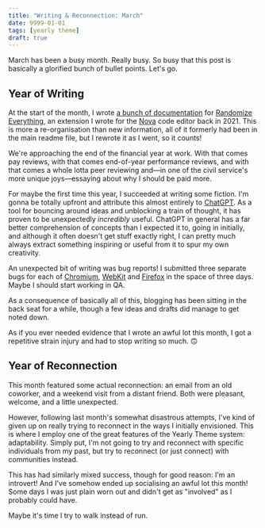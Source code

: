 ```yaml
---
title: "Writing & Reconnection: March"
date: 9999-01-01
tags: [yearly theme]
draft: true
---
```


March has been a busy month. Really busy. So busy that this post is basically a glorified bunch of bullet points. Let's go.

## Year of Writing

At the start of the month, I wrote [a bunch of documentation](https://github.com/querkmachine/nova-randomize-everything/wiki) for [Randomize Everything](https://extensions.panic.com/extensions/querkmachine/querkmachine.RandomizeEverything/), an extension I wrote for the [Nova](https://nova.app) code editor back in 2021. This is more a re-organisation than new information, all of it formerly had been in the main readme file, but I rewrote it as I went, so it counts!

We're approaching the end of the financial year at work. With that comes pay reviews, with that comes end-of-year performance reviews, and with that comes a whole lotta peer reviewing and—in one of the civil service's more unique joys—essaying about why I should be paid more.

For maybe the first time this year, I succeeded at writing some fiction. I'm gonna be totally upfront and attribute this almost entirely to [ChatGPT](https://openai.com/blog/chatgpt). As a tool for bouncing around ideas and unblocking a train of thought, it has proven to be unexpectedly _incredibly_ useful. ChatGPT in general has a far better comprehension of concepts than I expected it to, going in initially, and although it often doesn't get stuff exactly right, I can pretty much always extract something inspiring or useful from it to spur my own creativity.

An unexpected bit of writing was bug reports! I submitted three separate bugs for each of [Chromium](https://bugs.chromium.org/p/chromium/issues/detail?id=1428008), [WebKit](https://bugs.webkit.org/show_bug.cgi?id=254591) and [Firefox](https://bugzilla.mozilla.org/show_bug.cgi?id=1825244) in the space of three days. Maybe I should start working in QA.

As a consequence of basically all of this, blogging has been sitting in the back seat for a while, though a few ideas and drafts did manage to get noted down.

As if you ever needed evidence that I wrote an awful lot this month, I got a repetitive strain injury and had to stop writing so much. 🙃

## Year of Reconnection

This month featured some actual reconnection: an email from an old coworker, and a weekend visit from a distant friend. Both were pleasant, welcome, and a little unexpected.

However, following last month's somewhat disastrous attempts, I've kind of given up on really trying to reconnect in the ways I initially envisioned. This is where I employ one of the great features of the Yearly Theme system: adaptability. Simply put, I'm not going to try and reconnect with specific individuals from my past, but try to reconnect (or just connect) with communities instead.

This has had similarly mixed success, though for good reason: I'm an introvert! And I've somehow ended up socialising an awful lot this month! Some days I was just plain worn out and didn't get as "involved" as I probably could have.

Maybe it's time I try to walk instead of run.
